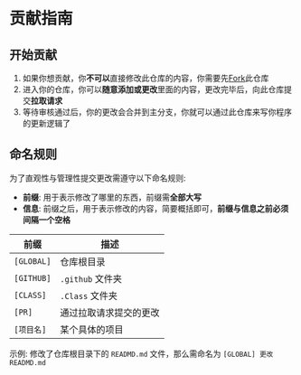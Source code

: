 # 贡献指南

## 开始贡献

1. 如果你想贡献，你**不可以**直接修改此仓库的内容，你需要先[Fork](https://github.com/isHuaMouRen/UpdateService/fork)此仓库
2. 进入你的仓库，你可以**随意添加或更改**里面的内容，更改完毕后，向此仓库提交**拉取请求**
3. 等待审核通过后，你的更改会合并到主分支，你就可以通过此仓库来写你程序的更新逻辑了

## 命名规则
为了直观性与管理性提交更改需遵守以下命名规则:

- **前缀**: 用于表示修改了哪里的东西，前缀需**全部大写**
- **信息**: 前缀之后，用于表示修改的内容，简要概括即可，**前缀与信息之前必须间隔一个空格**

|前缀|描述|
|-|-|
|`[GLOBAL]`|仓库根目录|
|`[GITHUB]`|`.github` 文件夹|
|`[CLASS]`|`.Class` 文件夹|
|`[PR]`|通过拉取请求提交的更改|
|`[项目名]`|某个具体的项目|

示例: 修改了仓库根目录下的 `READMD.md` 文件，那么需命名为 `[GLOBAL] 更改READMD.md`